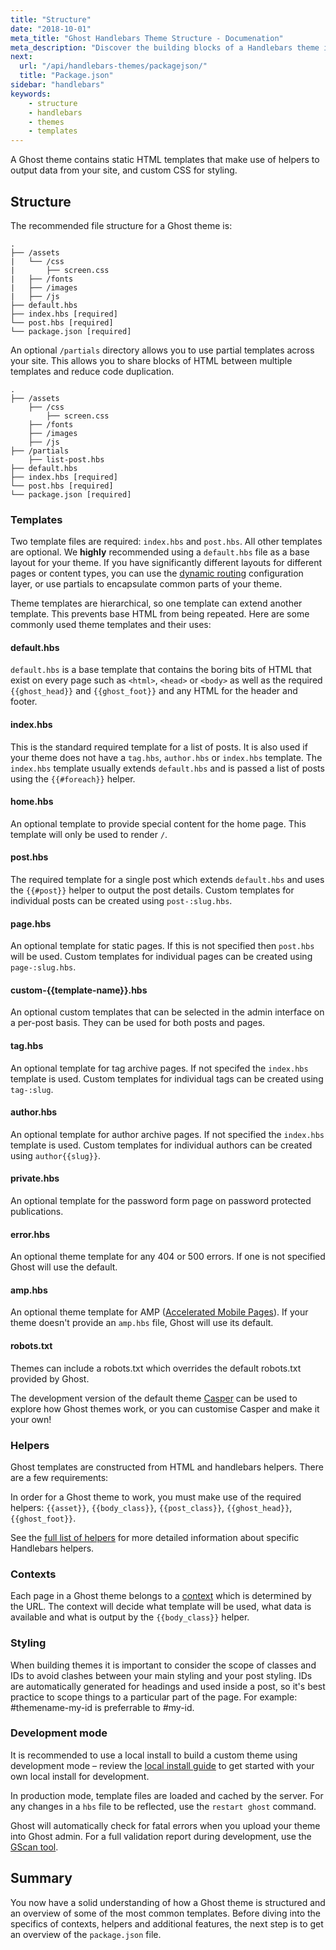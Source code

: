 ```yaml
---
title: "Structure"
date: "2018-10-01"
meta_title: "Ghost Handlebars Theme Structure - Documenation"
meta_description: "Discover the building blocks of a Handlebars theme in Ghost and start building a custom publication of your own! 👻"
next: 
  url: "/api/handlebars-themes/packagejson/"
  title: "Package.json"
sidebar: "handlebars"
keywords:
    - structure
    - handlebars
    - themes
    - templates
---
```

A Ghost theme contains static HTML templates that make use of helpers to output data from your site, and custom CSS for styling. 

## Structure

The recommended file structure for a Ghost theme is:

```bash:title=File structure
.
├── /assets
|   └── /css
|       ├── screen.css
|   ├── /fonts
|   ├── /images
|   ├── /js
├── default.hbs
├── index.hbs [required]
└── post.hbs [required]
└── package.json [required]
```

An optional `/partials` directory allows you to use partial templates across your site. This allows you to share blocks of HTML between multiple templates and reduce code duplication. 

```bash:title=File structure
.
├── /assets
    ├── /css
        ├── screen.css
    ├── /fonts
    ├── /images
    ├── /js
├── /partials
    ├── list-post.hbs
├── default.hbs
├── index.hbs [required]
└── post.hbs [required]
└── package.json [required]
```

### Templates

Two template files are required: `index.hbs` and `post.hbs`. All other templates are optional. We **highly** recommended using  a `default.hbs` file as a base layout for your theme. If you have significantly different layouts for different pages or content types, you can use the [dynamic routing](/concepts/routing/) configuration layer, or use partials to encapsulate common parts of your theme. 

Theme templates are hierarchical, so one template can extend another template. This prevents base HTML from being repeated. Here are some commonly used theme templates and their uses:

#### default.hbs
`default.hbs` is a base template that contains the boring bits of HTML that exist on every page such as `<html>`, `<head>` or `<body>` as well as the required `{{ghost_head}}` and `{{ghost_foot}}` and any HTML for the header and footer.

#### index.hbs
This is the standard required template for a list of posts. It is also used if your theme does not have a `tag.hbs`, `author.hbs` or `index.hbs` template. The `index.hbs` template usually extends `default.hbs` and is passed a list of posts using the `{{#foreach}}` helper.

#### home.hbs
An optional template to provide special content for the home page. This template will only be used to render `/`.

#### post.hbs
The required template for a single post which extends `default.hbs` and uses the `{{#post}}` helper to output the post details. Custom templates for individual posts can be created using `post-:slug.hbs`.

#### page.hbs
An optional template for static pages. If this is not specified then `post.hbs` will be used. Custom templates for individual pages can be created using `page-:slug.hbs`.

#### custom-{{template-name}}.hbs
An optional custom templates that can be selected in the admin interface on a per-post basis. They can be used for both posts and pages.

#### tag.hbs
An optional template for tag archive pages. If not specifed the `index.hbs` template is used. Custom templates for individual tags can be created using `tag-:slug`.

#### author.hbs
An optional template for author archive pages. If not specified the `index.hbs` template is used. Custom templates for individual authors can be created using `author{{slug}}`.

#### private.hbs
An optional template for the password form page on password protected publications.

#### error.hbs
An optional theme template for any 404 or 500 errors. If one is not specified Ghost will use the default.

#### amp.hbs
An optional theme template for  AMP ([Accelerated Mobile Pages](https://www.ampproject.org/docs/get_started/about-amp.html)). If your theme doesn't provide an `amp.hbs` file, Ghost will use its default.

#### robots.txt
Themes can include a robots.txt which overrides the default robots.txt provided by Ghost.

The development version of the default theme [Casper](https://github.com/TryGhost/Casper) can be used to explore how Ghost themes work, or you can customise Casper and make it your own!

### Helpers

Ghost templates are constructed from HTML and handlebars helpers. There are a few requirements:

In order for a Ghost theme to work, you must make use of the required helpers: `{{asset}}`, `{{body_class}}`, `{{post_class}}`, `{{ghost_head}}`, `{{ghost_foot}}`.

See the [full list of helpers](/api/handlebars-themes/helpers/)  for more detailed information about specific Handlebars helpers.

### Contexts

Each page in a Ghost theme belongs to a [context](/api/handlebars-themes/context/) which is determined by the URL. The context will decide what template will be used, what data is available and what is output by the `{{body_class}}` helper. 

### Styling

When building themes it is important to consider the scope of classes and IDs to avoid clashes between your main styling and your post styling. IDs are automatically generated for headings and used inside a post, so it's best practice to scope things to a particular part of the page. For example: #themename-my-id is preferrable to #my-id.

### Development mode
It is recommended to use a local install to build a custom theme using development mode – review the [local install guide](/install/local/) to get started with your own local install for development.

In production mode, template files are loaded and cached by the server. For any changes in a `hbs` file to be reflected, use the `restart ghost` command.

Ghost will automatically check for fatal errors when you upload your theme into Ghost admin. For a full validation report during development, use the [GScan tool](https://gscan.ghost.org/).


## Summary

You now have a solid understanding of how a Ghost theme is structured and an overview of some of the most common templates. Before diving into the specifics of contexts, helpers and additional features, the next step is to get an overview of the `package.json` file.
